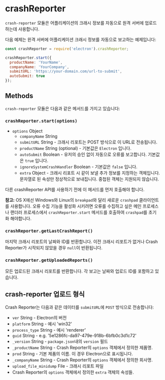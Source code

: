﻿# crashReporter

`crash-reporter` 모듈은 어플리케이션의 크래시 정보를 자동으로 원격 서버에
업로드하는데 사용합니다.

다음 예제는 윈격 서버에 어플리케이션 크래시 정보를 자동으로 보고하는 예제입니다:

```javascript
const crashReporter = require('electron').crashReporter;

crashReporter.start({
  productName: 'YourName',
  companyName: 'YourCompany',
  submitURL: 'https://your-domain.com/url-to-submit',
  autoSubmit: true
});
```

## Methods

`crash-reporter` 모듈은 다음과 같은 메서드를 가지고 있습니다:

### `crashReporter.start(options)`

* `options` Object
  * `companyName` String
  * `submitURL` String - 크래시 리포트는 POST 방식으로 이 URL로 전송됩니다.
  * `productName` String (optional) - 기본값은 `Electron` 입니다.
  * `autoSubmit` Boolean - 유저의 승인 없이 자동으로 오류를 보고합니다. 기본값은
    `true` 입니다.
  * `ignoreSystemCrashHandler` Boolean - 기본값은 `false` 입니다.
  * `extra` Object - 크래시 리포트 시 같이 보낼 추가 정보를 지정하는 객체입니다.
    문자열로 된 속성만 정상적으로 보내집니다. 중첩된 객체는 지원되지 않습니다.

다른 crashReporter API를 사용하기 전에 이 메서드를 먼저 호출해야 합니다.

**참고:** OS X에선 Windows와 Linux의 `breakpad`와 달리 새로운 `crashpad`
클라이언트를 사용합니다. 오류 수집 기능을 활성화 시키려면 오류를 수집하고 싶은 메인
프로세스나 랜더러 프로세스에서 `crashReporter.start` 메서드를 호출하여 `crashpad`를
초기화 해야합니다.

### `crashReporter.getLastCrashReport()`

마지막 크래시 리포트의 날짜와 ID를 반환합니다.
이전 크래시 리포트가 없거나 Crash Reporter가 시작되지 않았을 경우 `null`이 반환됩니다.

### `crashReporter.getUploadedReports()`

모든 업로드된 크래시 리포트를 반환합니다. 각 보고는 날짜와 업로드 ID를 포함하고 있습니다.

## crash-reporter 업로드 형식

Crash Reporter는 다음과 같은 데이터를 `submitURL`에 `POST` 방식으로 전송합니다:

* `ver` String - Electron의 버전
* `platform` String - 예시 'win32'
* `process_type` String - 예시 'renderer'
* `guid` String - e.g. '5e1286fc-da97-479e-918b-6bfb0c3d1c72'
* `_version` String - `package.json`내의 `version` 필드
* `_productName` String - Crash Reporter의 `options` 객체에서 정의한 제품명.
* `prod` String - 기본 제품의 이름. 이 경우 Electron으로 표시됩니다.
* `_companyName` String - Crash Reporter의 `options` 객체에서 정의한 회사명.
* `upload_file_minidump` File - 크래시 리포트 파일
* Crash Reporter의 `options` 객체에서 정의한 `extra` 객체의 속성들.
